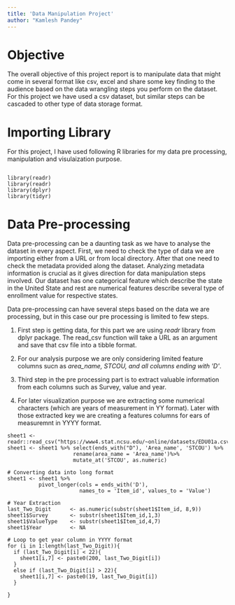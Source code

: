 ```yaml
---
title: 'Data Manipulation Project'
author: "Kamlesh Pandey"
---
```


# Objective

The overall objective of this project report is to manipulate data that might come in several format like csv, excel and share some key finding to the audience based on the data wrangling steps you perform on the dataset. For this project we have used a csv dataset, but similar steps can be cascaded to other type of data storage format.

# Importing Library

For this project, I have used following R libraries for my data pre processing, manipulation and visulaization purpose. 

```{r, eval=FALSE, include=TRUE}

library(readr)
library(readr)
library(dplyr)
library(tidyr)

```

# Data Pre-processing

Data pre-processing can be a daunting task as we have to analyse the dataset in every aspect. First, we need to check the type of data we are importing either from a URL or from local directory. After that one need to check the metadata provided along the dataset. Analyzing metadata information is crucial as it gives direction for data manipulation steps involved. 
Our dataset has one categorical feature which describe the state in the United State and rest are numerical features describe several type of enrollment value for respective states.

Data pre-processing can have several steps based on the data we are processing, but in this case our pre processing is limited to few steps.

1. First step is getting data, for this part we are using *readr* library from dplyr package. The read_csv function will take a URL as an argument and save that csv file into a tibble format.

2. For our analysis purpose we are only considering limited feature columns sucn as *area_name, STCOU, and all columns ending with 'D'*.

3. Third step in the pre processing part is to extract valuable information from each columns such as Survey, value and year.

4. For later visualization purpose we are extracting some numerical characters (which are years of measurement in YY format). Later with those extracted key we are creating a features columns for ears of measuremnt in YYYY format.

```{r, eval=FALSE, include=TRUE}
sheet1 <- readr::read_csv("https://www4.stat.ncsu.edu/~online/datasets/EDU01a.csv")
sheet1 <- sheet1 %>% select(ends_with("D"), 'Area_name', 'STCOU') %>%
                     rename(area_name = 'Area_name')%>%
                     mutate_at('STCOU', as.numeric)

# Converting data into long format
sheet1 <- sheet1 %>% 
          pivot_longer(cols = ends_with('D'),
                       names_to = 'Item_id', values_to = 'Value')

# Year Extraction
last_Two_Digit      <- as.numeric(substr(sheet1$Item_id, 8,9))
sheet1$Survey       <- substr(sheet1$Item_id,1,3)
sheet1$ValueType    <- substr(sheet1$Item_id,4,7)
sheet1$Year         <- NA

# Loop to get year column in YYYY format
for (i in 1:length(last_Two_Digit)){
  if (last_Two_Digit[i] < 22){
    sheet1[i,7] <- paste0(200, last_Two_Digit[i])
  }
  else if (last_Two_Digit[i] > 22){
    sheet1[i,7] <- paste0(19, last_Two_Digit[i])
  }
  
}
```





